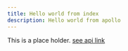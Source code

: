 ```yaml
---
title: Hello world from index
description: Hello world from apollo
---
```

This is a place holder.
[see api link](./code)